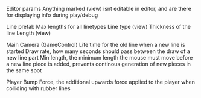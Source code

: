 Editor params
Anything marked (view) isnt editable in editor, and are there for displaying info during play/debug

Line prefab
Max lengths for all linetypes
Line type (view)
Thickness of the line
Length (view)



Main Camera (GameControl)
Life time for the old line when a new line is started
Draw rate, how many seconds should pass between the draw of a new line part
Min length, the minimum length the mouse must move before a new line piece is added, prevents continous generation of new pieces in the same spot

Player
Bump Force, the additional upwards force applied to the player when colliding with rubber lines